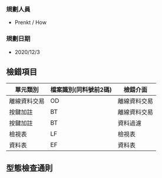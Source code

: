 ### <div id="user">規劃人員</div>
* Prenkt / How

### <div id="updatedate">規劃日期</div>
* 2020/12/3

## <div id="desc">檢錯項目</div>

| 單元類別 |檔案識別(同料號前2碼) | 檢錯介面 |
| ------- | ------------------- | -------- |
|離線資料交易 | OD | 離線資料交易 |
|按鍵加註 | BT | 離線資料交易 |
|按鍵加註 | BT | 資料過濾     |
|檢視表   | LF | 檢視表 |
|資料表   | EF | 資料表 |


## <div id="typeCheck">型態檢查通則</div>

